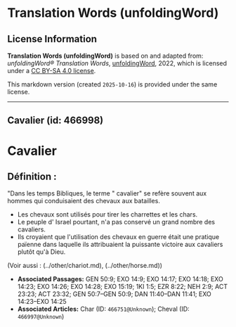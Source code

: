 # Translation Words (unfoldingWord)

## License Information

**Translation Words (unfoldingWord)** is based on and adapted from: _unfoldingWord® Translation Words_, [unfoldingWord](https://unfoldingword.org/utw), 2022, which is licensed under a [CC BY-SA 4.0 license](https://creativecommons.org/licenses/by-sa/4.0/legalcode.en).

This markdown version (created `2025-10-16`) is provided under the same license.



--------------------------------

## Cavalier (id: 466998)

Cavalier
========

Définition :
------------

"Dans les temps Bibliques, le terme " cavalier" se refère souvent aux hommes qui conduisaient des chevaux aux batailles.

* Les chevaux sont utilisés pour tirer les charrettes et les chars.
* Le peuple d' Israel pourtant, n'a pas conservé un grand nombre des cavaliers.
* Ils croyaient que l'utilisation des chevaux en guerre était une pratique païenne dans laquelle ils attribuaient la puissante victoire aux cavaliers plutôt qu'à Dieu.

(Voir aussi : (../other/chariot.md), (../other/horse.md))

* **Associated Passages:** GEN 50:9; EXO 14:9; EXO 14:17; EXO 14:18; EXO 14:23; EXO 14:26; EXO 14:28; EXO 15:19; 1KI 1:5; EZR 8:22; NEH 2:9; ACT 23:23; ACT 23:32; GEN 50:7–GEN 50:9; DAN 11:40–DAN 11:41; EXO 14:23–EXO 14:25
* **Associated Articles:** Char (ID: `466751@Unknown`); Cheval (ID: `466997@Unknown`)

